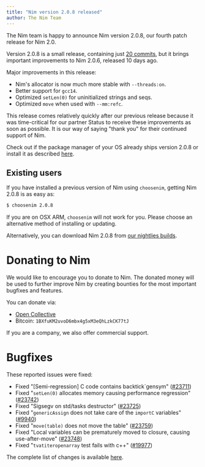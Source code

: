 ```yaml
---
title: "Nim version 2.0.8 released"
author: The Nim Team
---
```


The Nim team is happy to announce Nim version 2.0.8, our fourth patch release for Nim 2.0.

Version 2.0.8 is a small release, containing just [20 commits](https://github.com/nim-lang/Nim/compare/v2.0.6...v2.0.8), but it brings important improvements to Nim 2.0.6, released 10 days ago.

Major improvements in this release:
- Nim's allocator is now much more stable with `--threads:on`.
- Better support for `gcc14`.
- Optimized `setLen(0)` for uninitialized strings and seqs.
- Optimized `move` when used with `--mm:refc`.

This release comes relatively quickly after our previous release because it was time-critical for our partner Status to receive these improvements as soon as possible.
It is our way of saying "thank you" for their continued support of Nim.


Check out if the package manager of your OS already ships version 2.0.8 or
install it as described [here](https://nim-lang.org/install.html).


## Existing users

If you have installed a previous version of Nim using `choosenim`,
getting Nim 2.0.8 is as easy as:

```bash
$ choosenim 2.0.8
```

If you are on OSX ARM, `choosenim` will not work for you.
Please choose an alternative method of installing or updating.

Alternatively, you can download Nim 2.0.8 from
[our nightlies builds](https://github.com/nim-lang/nightlies/releases/tag/2024-07-03-version-2-0-5935c3bfa9fec6505394867b23510eb5cbab3dbf).




# Donating to Nim

We would like to encourage you to donate to Nim.
The donated money will be used to further improve Nim by creating bounties
for the most important bugfixes and features.

You can donate via:

* [Open Collective](https://opencollective.com/nim)
* Bitcoin: `1BXfuKM2uvoD6mbx4g5xM3eQhLzkCK77tJ`

If you are a company, we also offer commercial support.




# Bugfixes

These reported issues were fixed:

- Fixed "[Semi-regression] C code contains backtick\`gensym"
  ([#23711](https://github.com/nim-lang/Nim/issues/23711))
- Fixed "`setLen(0)` allocates memory causing performance regression"
  ([#23742](https://github.com/nim-lang/Nim/issues/23742))
- Fixed "Sigsegv on std/tasks destructor"
  ([#23725](https://github.com/nim-lang/Nim/issues/23725))
- Fixed "`genericAssign` does not take care of the `importC` variables"
  ([#9940](https://github.com/nim-lang/Nim/issues/9940))
- Fixed "`move(table)` does not move the table"
  ([#23759](https://github.com/nim-lang/Nim/issues/23759))
- Fixed "Local variables can be prematurely moved to closure, causing use-after-move"
  ([#23748](https://github.com/nim-lang/Nim/issues/23748))
- Fixed "`tvatiteropenarray` test fails with c++"
  ([#19977](https://github.com/nim-lang/Nim/issues/19977))

The complete list of changes is available
[here](https://github.com/nim-lang/Nim/compare/v2.0.6...v2.0.8).
